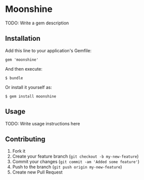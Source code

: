 # Moonshine

TODO: Write a gem description

## Installation

Add this line to your application's Gemfile:

    gem 'moonshine'

And then execute:

    $ bundle

Or install it yourself as:

    $ gem install moonshine

## Usage

TODO: Write usage instructions here

## Contributing

1. Fork it
2. Create your feature branch (`git checkout -b my-new-feature`)
3. Commit your changes (`git commit -am 'Added some feature'`)
4. Push to the branch (`git push origin my-new-feature`)
5. Create new Pull Request
